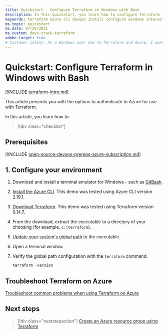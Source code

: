 ```yaml
---
title: Quickstart - Configure Terraform in Windows with Bash
description: In this quickstart, you learn how to configure Terraform in Windows with Bash
keywords: terraform azure cli devops install configure windows interactive login rbac service principal automated script
ms.topic: quickstart
ms.date: 07/20/2021
ms.custom: devx-track-terraform
adobe-target: true
# Customer intent: As a Windows user new to Terraform and Azure, I want configure Terraform in Windows using the Bash environment.
---
```


# Quickstart: Configure Terraform in Windows with Bash
 
[!INCLUDE [terraform-intro.md](includes/terraform-intro.md)]

This article presents you with the options to authenticate to Azure for use with Terraform.

In this article, you learn how to:
> [!div class="checklist"]

## Prerequisites

[!INCLUDE [open-source-devops-prereqs-azure-subscription.md](../includes/open-source-devops-prereqs-azure-subscription.md)]

## 1. Configure your environment

1. Download and install a terminal emulator for Windows - such as [GitBash](https://git-scm.com/download/win).

1. [Install the Azure CLI](/cli/azure/install-azure-cli-windows). This demo was tested using Azure CLI version 2.19.1.

1. [Download Terraform](https://www.terraform.io/downloads.html). This demo was tested using Terraform version 0.14.7.

1. From the download, extract the executable to a directory of your choosing (for example, `c:\terraform`).

1. [Update your system's global path](https://stackoverflow.com/questions/1618280/where-can-i-set-path-to-make-exe-on-windows) to the executable.

1. Open a terminal window.

1. Verify the global path configuration with the `terraform` command.

    ```powershell
    terraform -version
    ```

## Troubleshoot Terraform on Azure

[Troubleshoot common problems when using Terraform on Azure](troubleshoot.md)

## Next steps

> [!div class="nextstepaction"]
> [Create an Azure resource group using Terraform](create-resource-group.md)
